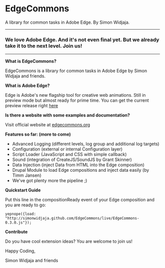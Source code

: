 EdgeCommons
===========
A library for common tasks in Adobe Edge. By Simon Widjaja.

***

### We love Adobe Edge. And it's not even final yet. But we already take it to the next level. Join us!

***

**What is EdgeCommons?**

EdgeCommons is a library for common tasks in Adobe Edge by Simon Widjaja and friends.

**What is Adobe Edge?**

Edge is Adobe's new flagship tool for creative web animations. Still in preview mode but almost ready for prime time. You can get the current preview release right [here](http://labs.adobe.com/technologies/edge/)

**Is there a website with some examples and documentation?**

Visit official website at [edgecommons.org](http://www.edgecommons.org)

**Features so far: (more to come)**

- Advanced Logging (different levels, log group and additional log targets)
- Configuration (external or internal Configuration layer)
- Script Loader (JavaScript and CSS with simple callback)
- Sound (integration of CreateJS/SoundJS by Grant Skinner)
- Data Injection (inject Data from HTML into the Edge composition)
- Drupal Module to load Edge compositions and inject data easily (by Timm Jansen)
- We've got plenty more the pipeline ;) 

**Quickstart Guide**

Put this line in the compositionReady event of your Edge composition and you are ready to go:

``yepnope({load: "http://simonwidjaja.github.com/EdgeCommons/live/EdgeCommons-0.3.0.js"});``

**Contribute**

Do you have cool extension ideas? You are welcome to join us!

Happy Coding,

Simon Widjaja and friends